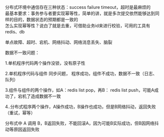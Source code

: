 分布式环境中通信存在三种状态：success failure timeout，超时是最麻烦的  
最基本要求：事务参与者要实现幂等性，简单的讲，就是多次提交依然能够达到同样的目的，数据状态的预期都是一致的  
怎么实现幂等性？说白了就是去重，可借助业务id来进行校验，可用的工具有redis、db

单点故障、超时、宕机、网络抖动、网络消息丢失、脑裂

数据不一致问题：

1.单机程序代码两个操作没锁，没有原子性

2.单机程序代码与组件 同步问题， 程序成功，组件不成功，数据不一致（日志、队列）

3.组件与组件的两个操作，如A：redis list pop，再B： redis list push，可能A成功了，宕机了造成数据不一致

4..分布式程序两个操作，A操作成功，B操作也成功，但是B网络抖动，返回失败（重试，幂等）


分布式中 A 调用 B，B返回失败，不能回滚A，因为可能B实际成功，但B因网络抖动等原因返回失败

